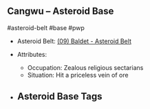## Cangwu &ndash; Asteroid Base

#asteroid-belt #base #pwp

- Asteroid Belt: [(09) Baldet - Asteroid Belt](../../../Gaming/StarsWithoutNumber/PiratesWithoutPlunder/%2809%29%20Baldet%20-%20Asteroid%20Belt.md)

- Attributes:
   -   Occupation: Zealous religious sectarians
   -   Situation: Hit a priceless vein of ore

- Asteroid Base Tags
	-  

